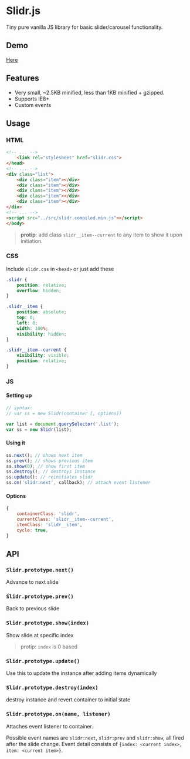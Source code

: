 # Slidr.js

Tiny pure vanilla JS library for basic slider/carousel functionality.

## Demo
[Here](https://rawgit.com/abdusco/slidr.js/master/demo/index.html)

## Features

+ Very small, ~2.5KB minified, less than 1KB minified + gzipped.
+ Supports IE8+
+ Custom events

## Usage

### HTML
```html
<!-- ... -->    
    <link rel="stylesheet" href="slidr.css">
</head>
<!-- ... -->
<div class="list">
    <div class="item"></div>
    <div class="item"></div>
    <div class="item"></div>
    <div class="item"></div>
    <div class="item"></div>
</div>
<!-- ... -->
<script src="../src/slidr.compiled.min.js"></script>
</body>
```
> **protip**: add class `slidr__item--current` to any item to show it upon initiation.

### CSS

Include `slidr.css` in `<head>` or just add these

```css
.slidr {
    position: relative;
    overflow: hidden;
}

.slidr__item {
    position: absolute;
    top: 0;
    left: 0;
    width: 100%;
    visibility: hidden;
}

.slidr__item--current {
    visibility: visible;
    position: relative;
}
```

### JS
#### Setting up
```js
// syntax: 
// var ss = new Slidr(container [, options])

var list = document.querySelector('.list');
var ss = new Slidr(list);
```

#### Using it
```js
ss.next(); // shows next item
ss.prev(); // shows previous item
ss.show(0); // show first item
ss.destroy(); // destroys instance
ss.update(); // reinitiates slidr
ss.on('slidr:next', callback); // attach event listener
```

#### Options
```js
{
    containerClass: 'slidr',
    currentClass: 'slidr__item--current',
    itemClass: 'slidr__item',
    cycle: true,
}
```
## API

### `Slidr.prototype.next()` 
Advance to next slide

### `Slidr.prototype.prev()`
Back to previous slide

### `Slidr.prototype.show(index)`
Show slide at specific index 
> protip: `index` is 0 based

### `Slidr.prototype.update()` 
Use this to update the instance after adding items dynamically

### `Slidr.prototype.destroy(index)` 
destroy instance and revert container to initial state

### `Slidr.prototype.on(name, listener)` 
Attaches event listener to container. 

Possible event names are `slidr:next`, `slidr:prev` and `slidr:show`, all fired after the slide change. Event detail consists of `{index: <current index>, item: <current item>}`.
